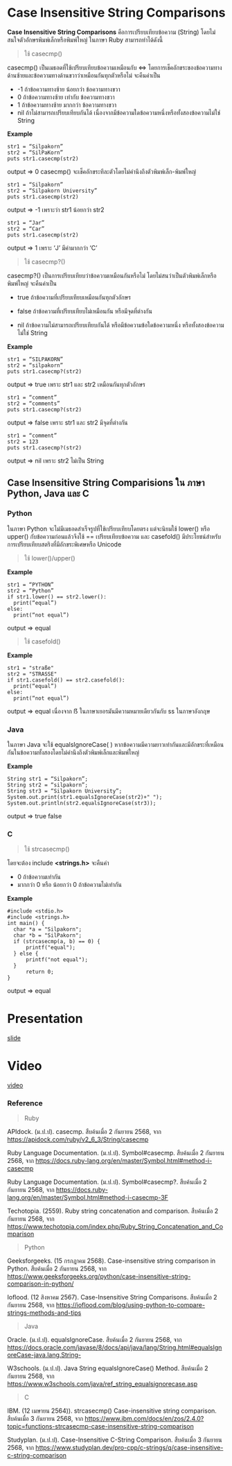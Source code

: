 # Case Insensitive String Comparisons
**Case Insensitive String Comparisons** คือการเปรียบเทียบข้อความ (String) โดยไม่สนใจตัวอักษรพิมพ์เล็กหรือพิมพ์ใหญ่ ในภาษา Ruby สามารถทำได้ดังนี้ 
> ใช้ casecmp()

casecmp() เป็นเมธอดที่ใช้เปรียบเทียบข้อความเหมือนกับ <=> โดยการเช็คอักขระของข้อความทางด้านซ้ายและข้อความทางด้านขวาว่าเหมือนกันทุกตัวหรือไม่ จะคืนค่าเป็น 
- -1 ถ้าข้อความทางซ้าย น้อยกว่า ข้อความทางขวา 
- 0 ถ้าข้อความทางซ้าย เท่ากับ ข้อความทางขวา 
- 1 ถ้าข้อความทางซ้าย มากกว่า ข้อความทางขวา 
- nil ถ้าไม่สามารถเปรียบเทียบกันได้ เนื่องจากมีข้อความใดข้อความหนึ่งหรือทั้งสองข้อความไม่ใช่ String
  
**Example**
```
str1 = “Silpakorn”
str2 = “SilPaKorn”
puts str1.casecmp(str2)
```
output => 0 casecmp() จะเช็คอักขระทีละตัวโดยไม่คำนึงถึงตัวพิมพ์เล็ก-พิมพ์ใหญ่
```
str1 = “Silpakorn”
str2 = “Silpakorn University”
puts str1.casecmp(str2)
```
output => -1 เพราะว่า str1 น้อยกว่า str2
```
str1 = “Jar”
str2 = “Car”
puts str1.casecmp(str2) 
```
output => 1 เพราะ ‘J’ มีค่ามากกว่า ‘C’ 

> ใช้ casecmp?()

casecmp?() เป็นการเปรียบเทียบว่าข้อความเหมือนกันหรือไม่ โดยไม่สนว่าเป็นตัวพิมพ์เล็กหรือพิมพ์ใหญ่ จะคืนค่าเป็น 

- true ถ้าข้อความที่เปรียบเทียบเหมือนกันทุกตัวอักษร 

- false ถ้าข้อความที่เปรียบเทียบไม่เหมือนกัน หรือมีจุดที่ต่างกัน 

- nil ถ้าข้อความไม่สามารถเปรียบเทียบกันได้ หรือมีข้อความข้อใดข้อความหนึ่ง หรือทั้งสองข้อความไม่ใช่ String
  
**Example**
```
str1 = “SILPAKORN”
str2 = “silpakorn”
puts str1.casecmp?(str2) 
```
output => true เพราะ str1 และ str2 เหมือนกันทุกตัวอักษร 
```
str1 = “comment”
str2 = “comments”
puts str1.casecmp?(str2) 
```
output => false เพราะ str1 และ str2 มีจุดที่ต่างกัน 
```
str1 = “comment”
str2 = 123
puts str1.casecmp?(str2) 
```
output => nil เพราะ str2 ไม่เป็น String 

## Case Insensitive String Comparisions ใน ภาษา Python, Java และ C 

### Python

ในภาษา Python จะไม่มีเมธอดสำเร็จรูปที่ใช้เปรียบเทียบโดยตรง แต่จะนิยมใช้ lower() หรือ upper() กับข้อความก่อนแล้วจึงใช้ == เปรียบเทียบข้อความ 
และ casefold() มีประโยชน์สำหรับการเปรียบเทียบสตริงที่มีอักขระพิเศษหรือ Unicode 

>ใช้ lower()/upper() 

**Example**
```
str1 = “PYTHON”
str2 = “Python”
if str1.lower() == str2.lower():
  print(“equal”)
else:
  print(“not equal”) 
```
output => equal 

>ใช้ casefold() 

**Example**
```
str1 = "straße"
str2 = "STRASSE"
if str1.casefold() == str2.casefold():
  print(“equal”)
else:
  print(“not equal”) 
```
output => equal เนื่องจาก ẞ ในภาษาเยอรมันมีความหมายเดียวกันกับ ss ในภาษาอังกฤษ 

### Java 

ในภาษา Java จะใช้ equalsIgnoreCase( ) หากข้อความมีความยาวเท่ากันและมีอักขระที่เหมือนกันในข้อความทั้งสองโดยไม่คำนึงถึงตัวพิมพ์เล็กและพิมพ์ใหญ่

**Example**
```
String str1 = “Silpakorn”;
String str2 = “silpakorn”;
String str3 = “Silpakorn University”;
System.out.print(str1.equalsIgnoreCase(str2)+" ");
System.out.println(str2.equalsIgnoreCase(str3)); 
```
output => true false 

### C 

> ใช้ strcasecmp()

โดยจะต้อง include **<strings.h>** จะคืนค่า 
- 0 ถ้าข้อความเท่ากัน
- มากกว่า 0 หรือ น้อยกว่า 0  ถ้าข้อความไม่เท่ากัน

**Example**
```
#include <stdio.h>
#include <strings.h>
int main() {
  char *a = "Silpakorn";
  char *b = "SilPakorn";
  if (strcasecmp(a, b) == 0) {
      printf("equal");
  } else {
      printf("not equal");
  }
      return 0;
}
```
output => equal 

# Presentation
[slide](https://docs.google.com/presentation/d/1bs3tXOc9rWy8w49l-Y00uwyh0OB6S_lqHPzg9z5e6E0/edit?usp=sharing)
# Video
[video](https://youtu.be/h5GTLeyOMm8)
### Reference 

>Ruby
  
APIdock. (ม.ป.ป). casecmp. สืบค้นเมื่อ 2 กันยายน 2568, จาก https://apidock.com/ruby/v2_6_3/String/casecmp 

Ruby Language Documentation. (ม.ป.ป). Symbol#casecmp. สืบค้นเมื่อ 2 กันยายน 2568, จาก https://docs.ruby-lang.org/en/master/Symbol.html#method-i-casecmp 

Ruby Language Documentation. (ม.ป.ป). Symbol#casecmp?. สืบค้นเมื่อ 2 กันยายน 2568, จาก https://docs.ruby-lang.org/en/master/Symbol.html#method-i-casecmp-3F 

Techotopia. (2559). Ruby string concatenation and comparison. สืบค้นเมื่อ 2 กันยายน 2568, จาก https://www.techotopia.com/index.php/Ruby_String_Concatenation_and_Comparison

>Python
   
Geeksforgeeks. (15 กรกฎาคม 2568). Case-insensitive string comparison in Python. สืบค้นเมื่อ 2 กันยายน 2568, จาก https://www.geeksforgeeks.org/python/case-insensitive-string-comparison-in-python/ 

Ioflood. (12 สิงหาคม 2567). Case-Insensitive String Comparisons. สืบค้นเมื่อ 2 กันยายน 2568, จาก https://ioflood.com/blog/using-python-to-compare-strings-methods-and-tips 

>Java
  
Oracle. (ม.ป.ป). equalsIgnoreCase. สืบค้นเมื่อ 2 กันยายน 2568, จาก https://docs.oracle.com/javase/8/docs/api/java/lang/String.html#equalsIgnoreCase-java.lang.String- 

W3schools. (ม.ป.ป). Java String equalsIgnoreCase() Method. สืบค้นเมื่อ 2 กันยายน 2568, จาก https://www.w3schools.com/java/ref_string_equalsignorecase.asp 

>C
  
IBM. (12 เมษายน 2564)). strcasecmp() Case-insensitive string comparison. สืบค้นเมื่อ 3 กันยายน 2568, จาก https://www.ibm.com/docs/en/zos/2.4.0?topic=functions-strcasecmp-case-insensitive-string-comparison  

Studyplan. (ม.ป.ป). Case-Insensitive C-String Comparison. สืบค้นเมื่อ 3 กันยายน 2568, จาก https://www.studyplan.dev/pro-cpp/c-strings/q/case-insensitive-c-string-comparison 

